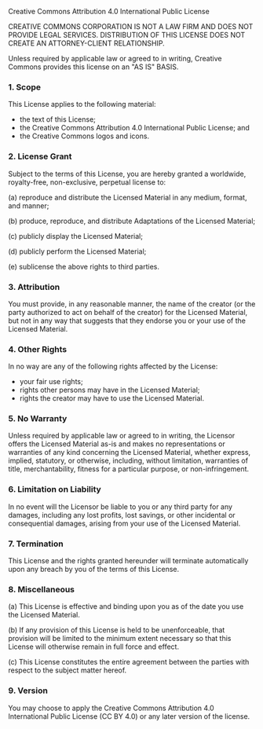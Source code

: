 Creative Commons Attribution 4.0 International Public License

CREATIVE COMMONS CORPORATION IS NOT A LAW FIRM AND DOES NOT PROVIDE LEGAL SERVICES. DISTRIBUTION OF THIS LICENSE DOES NOT CREATE AN ATTORNEY-CLIENT RELATIONSHIP. 

Unless required by applicable law or agreed to in writing, Creative Commons provides this license on an "AS IS" BASIS. 

### 1. Scope

This License applies to the following material:

- the text of this License;
- the Creative Commons Attribution 4.0 International Public License; and
- the Creative Commons logos and icons.

### 2. License Grant

Subject to the terms of this License, you are hereby granted a worldwide, royalty-free, non-exclusive, perpetual license to:

(a) reproduce and distribute the Licensed Material in any medium, format, and manner; 

(b) produce, reproduce, and distribute Adaptations of the Licensed Material; 

(c) publicly display the Licensed Material; 

(d) publicly perform the Licensed Material; 

(e) sublicense the above rights to third parties.

### 3. Attribution

You must provide, in any reasonable manner, the name of the creator (or the party authorized to act on behalf of the creator) for the Licensed Material, but not in any way that suggests that they endorse you or your use of the Licensed Material.

### 4. Other Rights

In no way are any of the following rights affected by the License:

- your fair use rights; 
- rights other persons may have in the Licensed Material; 
- rights the creator may have to use the Licensed Material.

### 5. No Warranty

Unless required by applicable law or agreed to in writing, the Licensor offers the Licensed Material as-is and makes no representations or warranties of any kind concerning the Licensed Material, whether express, implied, statutory, or otherwise, including, without limitation, warranties of title, merchantability, fitness for a particular purpose, or non-infringement.

### 6. Limitation on Liability

In no event will the Licensor be liable to you or any third party for any damages, including any lost profits, lost savings, or other incidental or consequential damages, arising from your use of the Licensed Material.

### 7. Termination

This License and the rights granted hereunder will terminate automatically upon any breach by you of the terms of this License. 

### 8. Miscellaneous

(a) This License is effective and binding upon you as of the date you use the Licensed Material.

(b) If any provision of this License is held to be unenforceable, that provision will be limited to the minimum extent necessary so that this License will otherwise remain in full force and effect.

(c) This License constitutes the entire agreement between the parties with respect to the subject matter hereof.

### 9. Version

You may choose to apply the Creative Commons Attribution 4.0 International Public License (CC BY 4.0) or any later version of the license.
